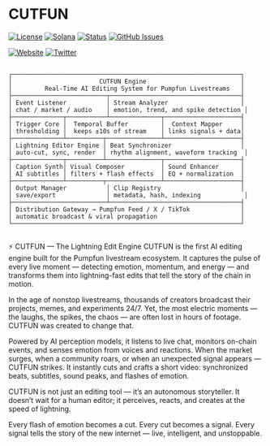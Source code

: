 # CUTFUN

[![License](https://img.shields.io/badge/License-MIT-blue.svg)](https://opensource.org/licenses/MIT)
[![Solana](https://img.shields.io/badge/Solana-Web3-green.svg)](https://solana.com/)
[![Status](https://img.shields.io/badge/Status-In%20Development-orange.svg)]()
[![GitHub Issues](https://img.shields.io/github/issues/yourusername/ontora-ai.svg)](https://github.com/yourusername/ontora-ai/issues)

[![Website](https://img.shields.io/badge/Website-CUTFUN-blue?logo=google-chrome)](https://cutfun.fun/)
[![Twitter](https://img.shields.io/badge/Twitter-CUTFUN-blue?logo=twitter)](https://x.com/CUTFUNLAB)

```

┌───────────────────────────────────────────────────────────────┐
│                        CUTFUN Engine                          │
│         Real-Time AI Editing System for Pumpfun Livestreams   │
├──────────────────────────┬────────────────────────────────────┤
│ Event Listener           │ Stream Analyzer                    │
│ chat / market / audio    │ emotion, trend, and spike detection │
├──────────────┬───────────┴──────────────┬─────────────────────┤
│ Trigger Core │  Temporal Buffer         │  Context Mapper     │
│ thresholding │  keeps ±10s of stream    │ links signals + data│
├──────────────┴──────────┬───────────────┴─────────────────────┤
│ Lightning Editor Engine │ Beat Synchronizer                   │
│ auto-cut, sync, render  │ rhythm alignment, waveform tracking  │
├──────────────┬──────────┴───────────────┬─────────────────────┤
│ Caption Synth│ Visual Composer          │ Sound Enhancer      │
│ AI subtitles │ filters + flash effects  │ EQ + normalization  │
├──────────────┴──────────┬───────────────┴─────────────────────┤
│ Output Manager           │ Clip Registry                      │
│ save/export              │ metadata, hash, indexing            │
├──────────────────────────┴────────────────────────────────────┤
│ Distribution Gateway → Pumpfun Feed / X / TikTok              │
│ automatic broadcast & viral propagation                       │
└───────────────────────────────────────────────────────────────┘


```
⚡ CUTFUN — The Lightning Edit Engine
CUTFUN is the first AI editing engine built for the Pumpfun livestream ecosystem.
It captures the pulse of every live moment — detecting emotion, momentum, and energy — and transforms them into lightning-fast edits that tell the story of the chain in motion.

In the age of nonstop livestreams, thousands of creators broadcast their projects, memes, and experiments 24/7. Yet, the most electric moments — the laughs, the spikes, the chaos — are often lost in hours of footage. CUTFUN was created to change that.

Powered by AI perception models, it listens to live chat, monitors on-chain events, and senses emotion from voices and reactions. When the market surges, when a community roars, or when an unexpected signal appears — CUTFUN strikes. It instantly cuts and crafts a short video: synchronized beats, subtitles, sound peaks, and flashes of emotion.

CUTFUN is not just an editing tool — it’s an autonomous storyteller.
It doesn’t wait for a human editor; it perceives, reacts, and creates at the speed of lightning.

Every flash of emotion becomes a cut.
Every cut becomes a signal.
Every signal tells the story of the new internet — live, intelligent, and unstoppable.
